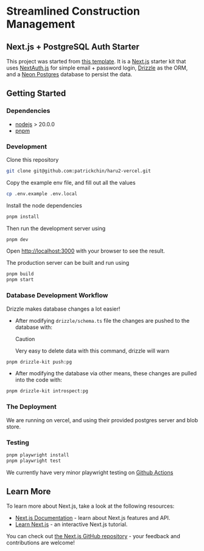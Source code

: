# Streamlined Construction Management

## Next.js + PostgreSQL Auth Starter

This project was started from [this template](https://github.com/vercel/nextjs-postgres-auth-starter). It is a [Next.js](https://nextjs.org/) starter kit that uses [NextAuth.js](https://next-auth.js.org/) for simple email + password login, [Drizzle](https://orm.drizzle.team) as the ORM, and a [Neon Postgres](https://vercel.com/postgres) database to persist the data.

## Getting Started

### Dependencies

- [nodejs](https://nodejs.org/) > 20.0.0
- [pnpm](https://pnpm.io/)

### Development

Clone this repository

```bash
git clone git@github.com:patrickchin/haru2-vercel.git
```

Copy the example env file, and fill out all the values

```bash
cp .env.example .env.local
```

Install the node dependencies

```bash
pnpm install
```

Then run the development server using

```bash
pnpm dev
```

Open [http://localhost:3000](http://localhost:3000) with your browser to see the result.

The production server can be built and run using

```bash
pnpm build
pnpm start
```

### Database Development Workflow

Drizzle makes database changes a lot easier!

- After modifying `drizzle/schema.ts` file the changes are pushed to the database with:
  > [!CAUTION]
  > Very easy to delete data with this command, drizzle will warn

```bash
pnpm drizzle-kit push:pg
```

- After modifying the database via other means, these changes are pulled into the code with:

```bash
pnpm drizzle-kit introspect:pg
```

### The Deployment

We are running on vercel, and using their provided postgres server and blob store.

### Testing

```bash
pnpm playwright install
pnpm playwright test
```

We currently have very minor playwright testing on [Github Actions](https://github.com/patrickchin/haru2-vercel/actions)

## Learn More

To learn more about Next.js, take a look at the following resources:

- [Next.js Documentation](https://nextjs.org/docs) - learn about Next.js features and API.
- [Learn Next.js](https://nextjs.org/learn) - an interactive Next.js tutorial.

You can check out [the Next.js GitHub repository](https://github.com/vercel/next.js/) - your feedback and contributions are welcome!
